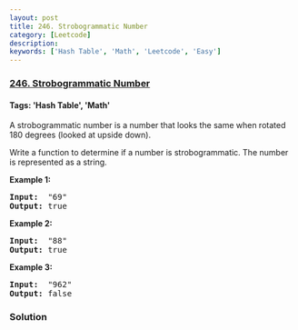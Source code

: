 ```yaml
---
layout: post
title: 246. Strobogrammatic Number
category: [Leetcode]
description: 
keywords: ['Hash Table', 'Math', 'Leetcode', 'Easy']
---
```

### [246. Strobogrammatic Number](https://leetcode.com/problems/strobogrammatic-number)

#### Tags: 'Hash Table', 'Math'

<div class="content__u3I1 question-content__JfgR"><div><p>A strobogrammatic number is a number that looks the same when rotated 180 degrees (looked at upside down).</p>
<p>Write a function to determine if a number is strobogrammatic. The number is represented as a string.</p>
<p><b>Example 1:</b></p>
<pre><b>Input:</b>  "69"
<b>Output:</b> true
</pre>
<p><b>Example 2:</b></p>
<pre><b>Input:</b>  "88"
<b>Output:</b> true</pre>
<p><b>Example 3:</b></p>
<pre><b>Input:</b>  "962"
<b>Output:</b> false</pre>
</div></div>

### Solution
